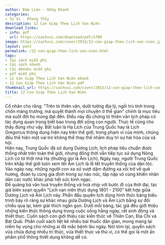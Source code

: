 ```yaml
---
author: Đàm Liên - Hồng Khanh
categories:
- Tử Vi - Phong Thủy
description: 12 Con Giáp Theo Lịch Vạn Niên
download_links:
- info: pdf
  url: https://sachvui.com/download/pdf/1700
image: https://sachvui.com/cover/2015/12-con-giap-theo-lich-van-nien.jpg
layout: post
permalink: /12-con-giap-theo-lich-van-nien.html
tags:
- tải sách miễn phí
- tải sách nhanh
- tải ebooks miễn phí
- pdf miễn phí
- 12 Con Giáp Theo Lịch Vạn Niên ebook
- 12 Con Giáp Theo Lịch Vạn Niên pdf
thumbnail_url: https://sachvui.com/cover/2015/12-con-giap-theo-lich-van-nien.jpg
title: 12 Con Giáp Theo Lịch Vạn Niên
---
```


 <div class="item-desc text-justify"> <p>Cổ nhân cho rằng: "Trên tỏ thiên văn, dưới tường địa lý, ngồi trù tính trong chốn màng trướng, mà quyết thành mọi chuyện ở thế gian" chính là mục tiêu mà suốt đời họ mong đạt đến. Điều này đủ chứng tỏ thiên văn lịch pháp có tác dụng quan trọng biết bao trong đời sống con người. Thực tế cũng cho thấy đúng như vậy. Bất luận là Hạ Lịch của Trung Quốc hay là Lịch Gregorius thông dụng hiện nay trên thế giới, trong phạm vi của mình, chúng đều thể hiện một vai trò không thể thay thế nhằm duy trì sự hài hòa của xã hội.<br>Hiện nay, Trung Quốc đã sử dụng Dương Lịch, lịch pháp tiêu chuẩn được thống nhất trên toàn thế giới, nhưng đồng thời vẫn tiếp tục sử dụng Nông Lịch có từ thời nhà Hạ (thường gọi là Âm Lịch). Ngày nay, người Trung Quốc trên khắp thế giới luôn xem tết Âm Lịch là lễ tết truyền thống của dân tộc. Vào ngày nay, những người con xa xứ vượt dặm đường xa xôi trở về quê hương, đoàn tụ cùng gia đình trong sự náo nức, tấp nập vô cùng khiến nhân dân các nước khác phải hết sức kinh ngạc.<br>Để quảng bá văn hoá truyền thống và hoà nhịp với bước đi của thời đại, tác giả biên soạn quyển "Lịch vạn niên thực dụng 1801 - 2100" kết hợp giữa Dương Lịch và Âm Lịch này. Phần đầu quyển lịch dùng hình thức bảng biểu trình bày rõ ràng sự khác nhau giữa Dương Lịch và Âm Lịch bằng sự đối chiếu qua lại, kèm giải thích ngắn gọn. Dưới mỗi bảng, tác giả đều giới thiệu những kiến thức thông dụng trong cuộc sống hằng ngày, rất sinh động và thiết thực. Cuốn sách còn giới thiệu các kiến thức về Thiên Can, Địa Chi và Bát Quái. Phần cuối sách liệt kê nhiều bài thuốc dân gian, mong mang lại niềm hy vọng cho những ai đã mắc bệnh lâu ngày. Nói tóm lại, quyển sách vừa chứa đựng nhiều tri thức, vừa thiết thực và thú vị, có thể gọi là một ấn phẩm phổ thông thiết dụng không dễ có.</p> </div>